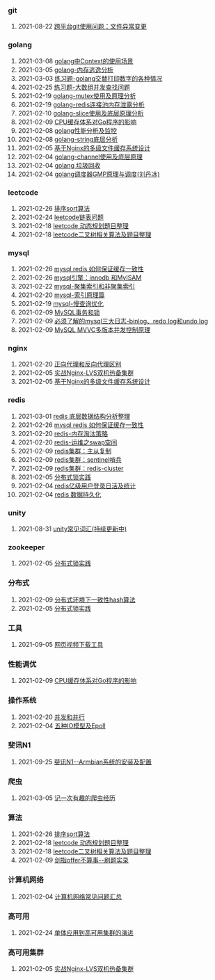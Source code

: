 ### git

1. 2021-08-22 [跨平台git使用问题：文件异常变更](http://taoey.github.io/2021/08/22/跨平台git使用/)

### golang

1. 2021-03-08 [golang中Context的使用场景](http://taoey.github.io/2021/03/08/golang-context应用/)
2. 2021-03-05 [golang-内存逃逸分析](http://taoey.github.io/2021/03/05/golang-内存逃逸/)
3. 2021-03-03 [练习题-golang交替打印数字的各种情况](http://taoey.github.io/2021/03/03/golang-交替打印/)
4. 2021-02-25 [练习题-大数组并发查找问题](http://taoey.github.io/2021/02/25/goroution-question/)
5. 2021-02-19 [golang-mutex使用及原理分析](http://taoey.github.io/2021/02/19/golang-mutex/)
6. 2021-02-19 [golang-redis连接池内存泄露分析](http://taoey.github.io/2021/02/19/golang-redis-goroution泄露/)
7. 2021-02-10 [golang-slice使用及底层原理分析](http://taoey.github.io/2021/02/10/golang-slice/)
8. 2021-02-09 [CPU缓存体系对Go程序的影响](http://taoey.github.io/2021/02/09/golang-cpu/)
9. 2021-02-08 [golang性能分析及监控](http://taoey.github.io/2021/02/08/golang性能分析及监控/)
10. 2021-02-08 [golang-string底层分析](http://taoey.github.io/2021/02/08/golang-string/)
11. 2021-02-05 [基于Nginx的多级文件缓存系统设计](http://taoey.github.io/2021/02/05/nginx-cdn/)
12. 2021-02-04 [golang-channel使用及底层原理](http://taoey.github.io/2021/02/04/golang_channel/)
13. 2021-02-04 [golang 垃圾回收](http://taoey.github.io/2021/02/04/goalng垃圾回收/)
14. 2021-02-04 [golang调度器GMP原理与调度(刘丹冰)](http://taoey.github.io/2021/02/04/goalng-GMP模型/)

### leetcode

1. 2021-02-26 [排序sort算法](http://taoey.github.io/2021/02/26/排序sort算法/)
2. 2021-02-24 [leetcode链表问题](http://taoey.github.io/2021/02/24/leetcode链表问题/)
3. 2021-02-18 [leetcode 动态规划题目整理](http://taoey.github.io/2021/02/18/动态规划题目整理/)
4. 2021-02-18 [leetcode二叉树相关算法及题目整理](http://taoey.github.io/2021/02/18/二叉树相关算法及题目整理/)

### mysql

1. 2021-02-26 [mysql redis 如何保证缓存一致性](http://taoey.github.io/2021/02/26/mysql-redis数据一致性/)
2. 2021-02-26 [mysql引擎：innodb 和MyISAM](http://taoey.github.io/2021/02/26/mysql-innodb-myisam/)
3. 2021-02-22 [mysql-聚集索引和非聚集索引](http://taoey.github.io/2021/02/22/mysql-聚集索引和非聚集索引/)
4. 2021-02-20 [mysql-索引原理篇](http://taoey.github.io/2021/02/20/mysql-索引-原理篇/)
5. 2021-02-19 [mysql-慢查询优化](http://taoey.github.io/2021/02/19/mysql-索引/)
6. 2021-02-09 [MySQL事务和锁](http://taoey.github.io/2021/02/09/mysql事务和锁/)
7. 2021-02-09 [必须了解的mysql三大日志-binlog、redo log和undo log](http://taoey.github.io/2021/02/09/mysql-三大日志/)
8. 2021-02-09 [MySQL MVVC多版本并发控制原理](http://taoey.github.io/2021/02/09/mysql-mvvc/)

### nginx

1. 2021-02-20 [正向代理和反向代理区别](http://taoey.github.io/2021/02/20/正向代理和反向代理/)
2. 2021-02-05 [实战Nginx-LVS双机热备集群](http://taoey.github.io/2021/02/05/nginx-lvs双机热备/)
3. 2021-02-05 [基于Nginx的多级文件缓存系统设计](http://taoey.github.io/2021/02/05/nginx-cdn/)

### redis

1. 2021-03-01 [redis 底层数据结构分析整理](http://taoey.github.io/2021/03/01/redis-底层数据结构/)
2. 2021-02-26 [mysql redis 如何保证缓存一致性](http://taoey.github.io/2021/02/26/mysql-redis数据一致性/)
3. 2021-02-20 [redis-内存淘汰策略](http://taoey.github.io/2021/02/20/redis-缓存淘汰策略/)
4. 2021-02-20 [redis-运维之swap空间](http://taoey.github.io/2021/02/20/redis-swap内存交换/)
5. 2021-02-09 [redis集群：主从复制](http://taoey.github.io/2021/02/09/redis集群-主从复制/)
6. 2021-02-09 [redis集群：sentinel哨兵](http://taoey.github.io/2021/02/09/redis集群-sentinel哨兵/)
7. 2021-02-09 [redis集群：redis-cluster](http://taoey.github.io/2021/02/09/redis集群-redis-cluster/)
8. 2021-02-05 [分布式锁实践](http://taoey.github.io/2021/02/05/分布式锁实践/)
9. 2021-02-04 [redis亿级用户登录日活及统计](http://taoey.github.io/2021/02/04/redis登录统计/)
10. 2021-02-04 [redis 数据持久化](http://taoey.github.io/2021/02/04/redis数据持久化/)

### unity

1. 2021-08-31 [unity常见词汇(持续更新中)](http://taoey.github.io/2021/08/31/unity-常见词汇/)

### zookeeper

1. 2021-02-05 [分布式锁实践](http://taoey.github.io/2021/02/05/分布式锁实践/)

### 分布式

1. 2021-02-09 [分布式环境下一致性hash算法](http://taoey.github.io/2021/02/09/一致性hash/)
2. 2021-02-05 [分布式锁实践](http://taoey.github.io/2021/02/05/分布式锁实践/)

### 工具

1. 2021-09-05 [网页视频下载工具](http://taoey.github.io/2021/09/05/工具-网页视频下载/)

### 性能调优

1. 2021-02-09 [CPU缓存体系对Go程序的影响](http://taoey.github.io/2021/02/09/golang-cpu/)

### 操作系统

1. 2021-02-20 [并发和并行](http://taoey.github.io/2021/02/20/并发和并行/)
2. 2021-02-04 [五种IO模型及Epoll](http://taoey.github.io/2021/02/04/五种io模型/)

### 斐讯N1

1. 2021-09-25 [斐讯N1--Armbian系统的安装及配置](http://taoey.github.io/2021/09/25/N1-Armbian系统安装配置/)

### 爬虫

1. 2021-03-05 [记一次有趣的爬虫经历](http://taoey.github.io/2021/03/05/一次有趣的爬虫经历/)

### 算法

1. 2021-02-26 [排序sort算法](http://taoey.github.io/2021/02/26/排序sort算法/)
2. 2021-02-18 [leetcode 动态规划题目整理](http://taoey.github.io/2021/02/18/动态规划题目整理/)
3. 2021-02-18 [leetcode二叉树相关算法及题目整理](http://taoey.github.io/2021/02/18/二叉树相关算法及题目整理/)
4. 2021-02-09 [剑指offer不算事--刷题实录](http://taoey.github.io/2021/02/09/剑指offer不算事/)

### 计算机网络

1. 2021-02-04 [计算机网络常见问题汇总](http://taoey.github.io/2021/02/04/计算机网络汇总/)

### 高可用

1. 2021-02-24 [单体应用到高可用集群的演进](http://taoey.github.io/2021/02/24/单体应用到高可用集群的演进/)

### 高可用集群

1. 2021-02-05 [实战Nginx-LVS双机热备集群](http://taoey.github.io/2021/02/05/nginx-lvs双机热备/)